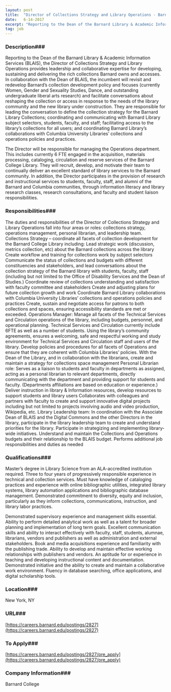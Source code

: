 ```yaml
---
layout: post
title:  "Director of Collections Strategy and Library Operations - Barnard College Library"
date:   6-14-2017
excerpt: "Reporting to the Dean of the Barnard Library & Academic Information Services (BLAIS), the Director of Collections Strategy and Library Operations provides leadership and collaborative expertise for developing, sustaining and delivering the rich collections Barnard owns and accesses. In collaboration with the Dean of BLAIS, the incumbent will revisit and..."
tag: job
---
```


### Description###

Reporting to the Dean of the Barnard Library & Academic Information Services (BLAIS), the Director of Collections Strategy and Library Operations provides leadership and collaborative expertise for developing, sustaining and delivering the rich collections Barnard owns and accesses. In collaboration with the Dean of BLAIS, the incumbent will revisit and redevelop Barnard’s collection development policy and focuses (currently Women, Gender and Sexuality Studies, Dance, and outstanding undergraduate liberal arts research) and facilitate conversations about reshaping the collection or access in response to the needs of the library community and the new library under construction. They are responsible for leading the conversation to define the collection strategy for the Barnard Library Collections; coordinating and communicating with Barnard Library subject selectors, students, faculty, and staff; facilitating access to the library’s collections for all users; and coordinating Barnard Library’s collaborations with Columbia University Libraries’ collections and operations policies and practices.

The Director will be responsible for managing the Operations department. This includes currently 6 FTE engaged in the acquisition, materials processing, cataloging, circulation and reserve services of the Barnard College Library. They will recruit, develop, and motivate their team to continually deliver an excellent standard of library services to the Barnard community. In addition, the Director participates in the provision of research and instructional services to students, faculty, staff, and alumni of the Barnard and Columbia communities, through information literacy and library research classes, research consultations, and faculty and student liaison responsibilities.


### Responsibilities###


The duties and responsibilities of the Director of Collections Strategy and Library Operations fall into four areas or roles: collections strategy, operations management, personal librarian, and leadership team.
Collections Strategy – coordinate all facets of collection development for the Barnard College Library including:
Lead strategic work (discussion, metrics collection, etc) about the Barnard collections across the library
Create workflow and training for collections work by subject selectors
Communicate the status of collections and budgets with different constituencies and stakeholders, and lead conversations about the collection strategy of the Barnard library with students, faculty, staff (including but not limited to the Office of Disability Services and the Dean of Studies.)
Coordinate review of collections understanding and satisfaction with faculty committee and stakeholders
Create and adjusting plans for future collection growth and work
Coordinate Barnard Library collaborations with Columbia University Libraries’ collections and operations policies and practices
Create, sustain and negotiate access for patrons to both collections and spaces, ensuring accessibility standards are met or exceeded.
Operations Manager:
Manage all facets of the Technical Services and Circulation operations of the library, including budgets, personnel, and operational planning. Technical Services and Circulation currently include 6FTE as well as a number of students. 
Using the library’s community agreements, ensures a welcoming, safe and respectful working and study environment for Technical Services and Circulation staff and users of the library.
Develop policies and procedures for all facets of Operations and ensure that they are coherent with Columbia Libraries’ policies.
With the Dean of the Library, and in collaboration with the librarians, create and maintain a strategy for collections space management
Personal Librarian role:
Serves as a liaison to students and faculty in departments as assigned, acting as a personal librarian to relevant departments, directly communicating with the department and providing support for students and faculty. (Departments affiliations are based on education or experience.)
Deliver instruction in library & Information resources, develop resources to support students and library users
Collaborates with colleagues and partners with faculty to create and support innovative digital projects including but not limited to projects involving audio and video production, Wikipedia, etc.
Library Leadership team:
In coordination with the Associate Dean of BLAIS and the Digital Commons and the other Directors in the library, participate in the library leadership team to create and understand priorities for the library. 
Participate in strategizing and implementing library-wide initiatives. 
Understand and maintain the Collections and Operations budgets and their relationship to the BLAIS budget. 
Performs additional job responsibilities and duties as needed


### Qualifications###

Master’s degree in Library Science from an ALA-accredited institution required. 
Three to four years of progressively responsible experience in technical and collection services. Must have knowledge of cataloging practices and experience with online bibliographic utilities, integrated library systems, library automation applications and bibliographic database management.
Demonstrated commitment to diversity, equity and inclusion, particularly as they inform collections, communications, instruction, and library labor practices.

Demonstrated supervisory experience and management skills essential.
Ability to perform detailed analytical work as well as a talent for broader planning and implementation of long term goals.
Excellent communication skills and ability to interact effectively with faculty, staff, students, alumnae, librarians, vendors and publishers as well as administration and external stakeholders.
Book and media acquisitions experience and familiarity with the publishing trade. Ability to develop and maintain effective working relationships with publishers and vendors.
An aptitude for or experience in teaching and developing instructional content and documentation.
Demonstrated initiative and the ability to create and maintain a collaborative work environment.
Fluency in database searching, office applications, and digital scholarship tools.




### Location###

New York, NY


### URL###

[https://careers.barnard.edu/postings/2827](https://careers.barnard.edu/postings/2827)

### To Apply###

[https://careers.barnard.edu/postings/2827/pre_apply](https://careers.barnard.edu/postings/2827/pre_apply)


### Company Information###

Barnard College




